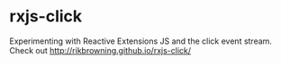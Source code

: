 # rxjs-click
Experimenting with Reactive Extensions JS and the click event stream.
Check out http://rikbrowning.github.io/rxjs-click/
